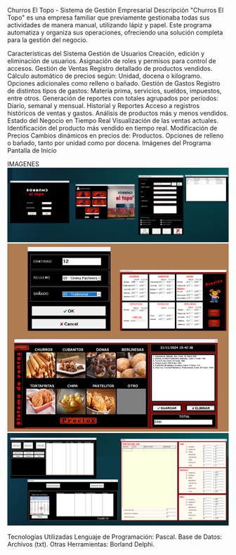 Churros El Topo - Sistema de Gestión Empresarial
Descripción
"Churros El Topo" es una empresa familiar que previamente gestionaba todas sus actividades de manera manual, utilizando lápiz y papel. Este programa automatiza y organiza sus operaciones, ofreciendo una solución completa para la gestión del negocio.

Características del Sistema
Gestión de Usuarios
Creación, edición y eliminación de usuarios.
Asignación de roles y permisos para control de accesos.
Gestión de Ventas
Registro detallado de productos vendidos.
Cálculo automático de precios según:
Unidad, docena o kilogramo.
Opciones adicionales como relleno o bañado.
Gestión de Gastos
Registro de distintos tipos de gastos:
Materia prima, servicios, sueldos, impuestos, entre otros.
Generación de reportes con totales agrupados por períodos:
Diario, semanal y mensual.
Historial y Reportes
Acceso a registros históricos de ventas y gastos.
Análisis de productos más y menos vendidos.
Estado del Negocio en Tiempo Real
Visualización de las ventas actuales.
Identificación del producto más vendido en tiempo real.
Modificación de Precios
Cambios dinámicos en precios de:
Productos.
Opciones de relleno o bañado, tanto por unidad como por docena.
Imágenes del Programa
Pantalla de Inicio

IMAGENES
![Imagen 1](/Img/Prototipo/1.png)
![Imagen 2](/Img/Prototipo/2.png)
![Imagen 3](/Img/Prototipo/3.png)

Tecnologías Utilizadas
Lenguaje de Programación: Pascal.
Base de Datos: Archivos (txt).
Otras Herramientas: Borland Delphi.
